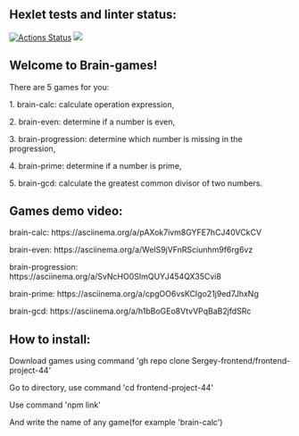 <h2>Hexlet tests and linter status:</h2>

<span>[![Actions Status](https://github.com/Sergey-frontend/frontend-project-44/workflows/hexlet-check/badge.svg)](https://github.com/Sergey-frontend/frontend-project-44/actions)</span>
<span>
<a href="https://codeclimate.com/github/Sergey-frontend/frontend-project-44/maintainability"><img src="https://api.codeclimate.com/v1/badges/c5939b72328213fc2065/maintainability" /></a>
</span>

<h2>Welcome to Brain-games!</h2>
<p>There are 5 games for you:</p>
<p>1. brain-calc: calculate operation expression,</p>
<p>2. brain-even: determine if a number is even,</p>
<p>3. brain-progression: determine which number is missing in the progression,</p>
<p>4. brain-prime: determine if a number is prime,</p>
<p>5. brain-gcd: calculate the greatest common divisor of two numbers.</p>

<h2>Games demo video:</h2>
<p>brain-calc: https://asciinema.org/a/pAXok7ivm8GYFE7hCJ40VCkCV</p>
<p>brain-even: https://asciinema.org/a/WelS9jVFnRSciunhm9f6rg6vz</p>
<p>brain-progression: https://asciinema.org/a/SvNcHO0SImQUYJ454QX35Cvi8</p>
<p>brain-prime: https://asciinema.org/a/cpgOO6vsKCIgo21j9ed7JhxNg</p>
<p>brain-gcd: https://asciinema.org/a/h1bBoGEo8VtvVPqBaB2jfdSRc</p>

<h2>How to install:</h2>
<p>Download games using command 'gh repo clone Sergey-frontend/frontend-project-44'</p>
<p>Go to directory, use command 'cd frontend-project-44'</p>
<p>Use command 'npm link'</p>
<p>And write the name of any game(for example 'brain-calc')</p>